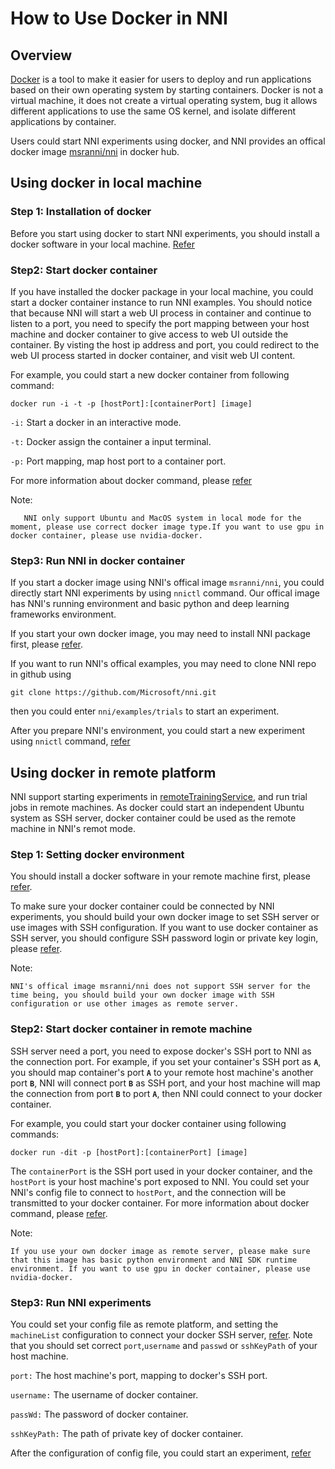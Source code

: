**How to Use Docker in NNI**
===

## Overview

[Docker](https://www.docker.com/) is a tool to make it easier for users to deploy and run applications based on their own operating system by starting containers. Docker is not a virtual machine, it does not create a virtual operating system, bug it allows different applications to use the same OS kernel, and isolate different applications by container.

Users could start NNI experiments using docker, and NNI provides an offical docker image [msranni/nni](https://hub.docker.com/r/msranni/nni) in docker hub.

## Using docker in local machine

### Step 1: Installation of docker
Before you start using docker to start NNI experiments, you should install a docker software in your local machine. [Refer](https://docs.docker.com/install/linux/docker-ce/ubuntu/)

### Step2: Start docker container
If you have installed the docker package in your local machine, you could start a docker container instance to run NNI examples. You should notice that because NNI will start a web UI process in container and continue to listen to a port, you need to specify the port mapping between your host machine and docker container to give access to web UI outside the container. By visting the host ip address and port, you could redirect to the web UI process started in docker container, and visit web UI content.

For example, you could start a new docker container from following command:
```
docker run -i -t -p [hostPort]:[containerPort] [image]
```
`-i:` Start a docker in an interactive mode.

`-t:` Docker assign the container a input terminal.

`-p:` Port mapping, map host port to a container port.

For more information about docker command, please [refer](https://docs.docker.com/v17.09/edge/engine/reference/run/)

Note:
```
   NNI only support Ubuntu and MacOS system in local mode for the moment, please use correct docker image type.If you want to use gpu in docker container, please use nvidia-docker.
```
### Step3: Run NNI in docker container

If you start a docker image using NNI's offical image `msranni/nni`, you could directly start NNI experiments by using `nnictl` command. Our offical image has NNI's running environment and basic python and deep learning frameworks environment.

If you start your own docker image, you may need to install NNI package first, please [refer](Installation.md).

If you want to run NNI's offical examples, you may need to clone NNI repo in github using
```
git clone https://github.com/Microsoft/nni.git
```
then you could enter `nni/examples/trials` to start an experiment.

After you prepare NNI's environment, you could start a new experiment using `nnictl` command, [refer](QuickStart.md)

## Using docker in remote platform

NNI support starting experiments in [remoteTrainingService](../TrainingService/RemoteMachineMode.md), and run trial jobs in remote machines. As docker could start an independent Ubuntu system as SSH server, docker container could be used as the remote machine in NNI's remot mode.

### Step 1: Setting docker environment

You should install a docker software in your remote machine first, please [refer](https://docs.docker.com/install/linux/docker-ce/ubuntu/).

To make sure your docker container could be connected by NNI experiments, you should build your own docker image to set SSH server or use images with SSH configuration. If you want to use docker container as SSH server, you should configure SSH password login or private key login, please [refer](https://docs.docker.com/engine/examples/running_ssh_service/).

Note:
```
NNI's offical image msranni/nni does not support SSH server for the time being, you should build your own docker image with SSH configuration or use other images as remote server.
```

### Step2: Start docker container in remote machine

SSH server need a port, you need to expose docker's SSH port to NNI as the connection port. For example, if you set your container's SSH port as **`A`**, you should map container's port **`A`** to your remote host machine's another port **`B`**, NNI will connect port **`B`** as SSH port, and your host machine will map the connection from port **`B`** to port **`A`**, then NNI could connect to your docker container.

For example, you could start your docker container using following commands:
```
docker run -dit -p [hostPort]:[containerPort] [image]
```
The `containerPort` is the SSH port used in your docker container, and the `hostPort` is your host machine's port exposed to NNI. You could set your NNI's config file to connect to `hostPort`, and the connection will be transmitted to your docker container.
For more information about docker command, please [refer](https://docs.docker.com/v17.09/edge/engine/reference/run/).

Note:
```
If you use your own docker image as remote server, please make sure that this image has basic python environment and NNI SDK runtime environment. If you want to use gpu in docker container, please use nvidia-docker.
```

### Step3: Run NNI experiments

You could set your config file as remote platform, and setting the `machineList` configuration to connect your docker SSH server, [refer](../TrainingService/RemoteMachineMode.md). Note that you should set correct `port`,`username` and `passwd` or `sshKeyPath` of your host machine.

`port:` The host machine's port, mapping to docker's SSH port.

`username:` The username of docker container.

`passWd:` The password of docker container.

`sshKeyPath:` The path of private key of docker container.

After the configuration of config file, you could start an experiment, [refer](QuickStart.md)
